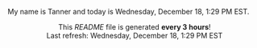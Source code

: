 My name is Tanner and today is Wednesday, December 18, 1:29 PM EST.

<p align="center">This <i>README</i> file is generated <b>every 3 hours</b>!</br>Last refresh: Wednesday, December 18, 1:29 PM EST<br /></p>
